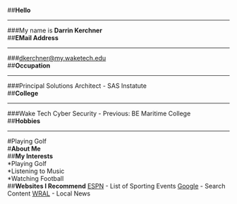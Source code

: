 ##**Hello**  
______________________________________  
###My name is **Darrin Kerchner**  
##**EMail Address**  
______________________________________  
###dkerchner@my.waketech.edu  
##**Occupation**  
______________________________________  
###Principal Solutions Architect - SAS Instatute  
##**College**  
_______________________________________  
###Wake Tech Cyber Security - Previous: BE Maritime College  
##**Hobbies**  
________________________________________  
#Playing Golf  
#**About Me**  
##**My Interests**  
 *Playing Golf  
 *Listening to Music  
 *Watching Football  
##**Websites I Recommend**
 [ESPN](www.espn.com) - List of Sporting Events
 [Google](www.google.com) - Search Content
 [WRAL](www.wral.com) - Local News
